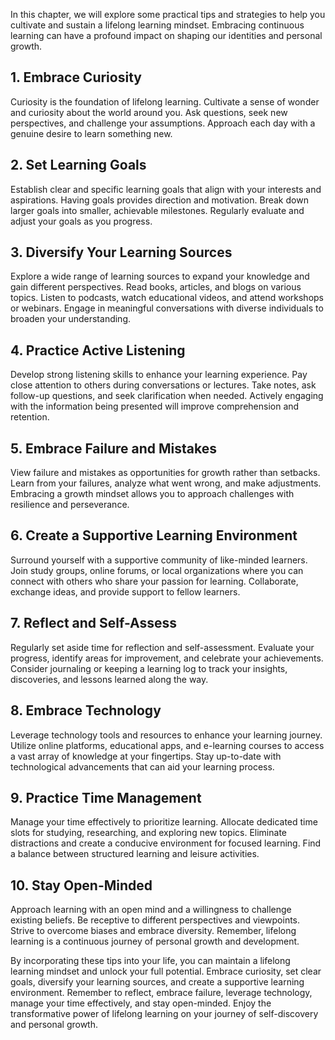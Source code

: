 
In this chapter, we will explore some practical tips and strategies to help you cultivate and sustain a lifelong learning mindset. Embracing continuous learning can have a profound impact on shaping our identities and personal growth.

## 1\. **Embrace Curiosity**

Curiosity is the foundation of lifelong learning. Cultivate a sense of wonder and curiosity about the world around you. Ask questions, seek new perspectives, and challenge your assumptions. Approach each day with a genuine desire to learn something new.

## 2\. **Set Learning Goals**

Establish clear and specific learning goals that align with your interests and aspirations. Having goals provides direction and motivation. Break down larger goals into smaller, achievable milestones. Regularly evaluate and adjust your goals as you progress.

## 3\. **Diversify Your Learning Sources**

Explore a wide range of learning sources to expand your knowledge and gain different perspectives. Read books, articles, and blogs on various topics. Listen to podcasts, watch educational videos, and attend workshops or webinars. Engage in meaningful conversations with diverse individuals to broaden your understanding.

## 4\. **Practice Active Listening**

Develop strong listening skills to enhance your learning experience. Pay close attention to others during conversations or lectures. Take notes, ask follow-up questions, and seek clarification when needed. Actively engaging with the information being presented will improve comprehension and retention.

## 5\. **Embrace Failure and Mistakes**

View failure and mistakes as opportunities for growth rather than setbacks. Learn from your failures, analyze what went wrong, and make adjustments. Embracing a growth mindset allows you to approach challenges with resilience and perseverance.

## 6\. **Create a Supportive Learning Environment**

Surround yourself with a supportive community of like-minded learners. Join study groups, online forums, or local organizations where you can connect with others who share your passion for learning. Collaborate, exchange ideas, and provide support to fellow learners.

## 7\. **Reflect and Self-Assess**

Regularly set aside time for reflection and self-assessment. Evaluate your progress, identify areas for improvement, and celebrate your achievements. Consider journaling or keeping a learning log to track your insights, discoveries, and lessons learned along the way.

## 8\. **Embrace Technology**

Leverage technology tools and resources to enhance your learning journey. Utilize online platforms, educational apps, and e-learning courses to access a vast array of knowledge at your fingertips. Stay up-to-date with technological advancements that can aid your learning process.

## 9\. **Practice Time Management**

Manage your time effectively to prioritize learning. Allocate dedicated time slots for studying, researching, and exploring new topics. Eliminate distractions and create a conducive environment for focused learning. Find a balance between structured learning and leisure activities.

## 10\. **Stay Open-Minded**

Approach learning with an open mind and a willingness to challenge existing beliefs. Be receptive to different perspectives and viewpoints. Strive to overcome biases and embrace diversity. Remember, lifelong learning is a continuous journey of personal growth and development.

By incorporating these tips into your life, you can maintain a lifelong learning mindset and unlock your full potential. Embrace curiosity, set clear goals, diversify your learning sources, and create a supportive learning environment. Remember to reflect, embrace failure, leverage technology, manage your time effectively, and stay open-minded. Enjoy the transformative power of lifelong learning on your journey of self-discovery and personal growth.
